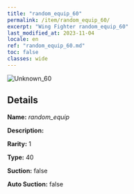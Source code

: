 ```yaml
---
title: "random_equip_60"
permalink: /item/random_equip_60/
excerpt: "Wing Fighter random_equip_60"
last_modified_at: 2023-11-04
locale: en
ref: "random_equip_60.md"
toc: false
classes: wide
---
```



 ![Unknown_60](/images/item/random_equip_p.png)



## Details

 **Name:** *random_equip* 

 **Description:** 

 **Rarity:** 1 

 **Type:** 40 

 **Suction:** false 

 **Auto Suction:** false 


